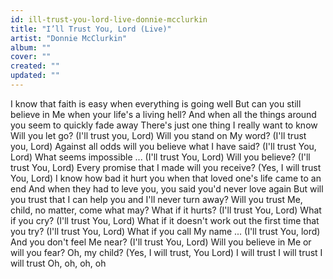 ```yaml
---
id: ill-trust-you-lord-live-donnie-mcclurkin
title: "I’ll Trust You, Lord (Live)"
artist: "Donnie McClurkin"
album: ""
cover: ""
created: ""
updated: ""
---
```


I know that faith is easy when everything is going well
But can you still believe in Me when your life's a living hell?
And when all the things around you seem to quickly fade away
There's just one thing I really want to know
Will you let go? (I'll trust you, Lord)
Will you stand on My word? (I'll trust you, Lord)
Against all odds will you believe what I have said? (I'll trust You, Lord)
What seems impossible ... (I'll trust You, Lord)
Will you believe? (I'll trust You, Lord)
Every promise that I made will you receive? (Yes, I will trust You, Lord)
I know how bad it hurt you when that loved one's life came to an end
And when they had to leve you, you said you'd never love again
But will you trust that I can help you and I'll never turn away?
Will you trust Me, child, no matter, come what may?
What if it hurts? (I'll trust You, Lord)
What if you cry? (I'll trust You, Lord)
What if it doesn't work out the first time that you try? (I'll trust You, Lord)
What if you call My name ... (I'll trust You, lord)
And you don't feel Me near? (I'll trust You, Lord)
Will you believe in Me or will you fear? Oh, my child?
(Yes, I will trust, You Lord)
I will trust
I will trust
I will trust
Oh, oh, oh, oh